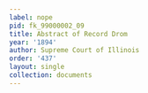 ```yaml
---
label: nope
pid: fk_99000002_09
title: Abstract of Record Drom
year: '1894'
author: Supreme Court of Illinois
order: '437'
layout: single
collection: documents
---
```

